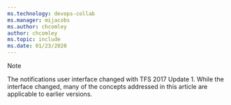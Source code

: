 ```yaml
---
ms.technology: devops-collab
ms.manager: mijacobs
ms.author: chcomley
author: chcomley
ms.topic: include
ms.date: 01/23/2020
---
```


> [!NOTE]
> The notifications user interface changed with TFS 2017 Update 1. While the interface changed, many of the concepts addressed in this article are applicable to earlier versions.

